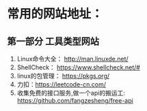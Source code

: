 # 常用的网站地址：
## 第一部分 工具类型网站

1. Linux命令大全： http://man.linuxde.net/
2. ShellCheck： https://www.shellcheck.net/#
3. linux的包管理： https://pkgs.org/
4. 力扣：https://leetcode-cn.com/
5. 收集免费的接口服务,做一个api的搬运工: https://github.com/fangzesheng/free-api
